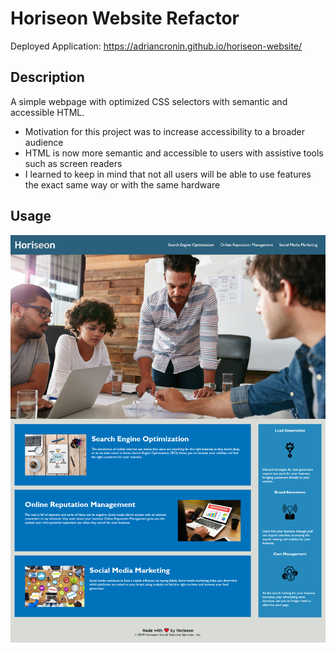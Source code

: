 # Horiseon Website Refactor

Deployed Application: https://adriancronin.github.io/horiseon-website/


## Description
A simple webpage with optimized CSS selectors with semantic and accessible HTML.
* Motivation for this project was to increase accessibility to a broader audience
* HTML is now more semantic and accessible to users with assistive tools such as screen readers
* I learned to keep in mind that not all users will be able to use features the exact same way or with the same hardware

## Usage
![Horiseon Website Screenshot](./assets/images/HoriseonExample.png)